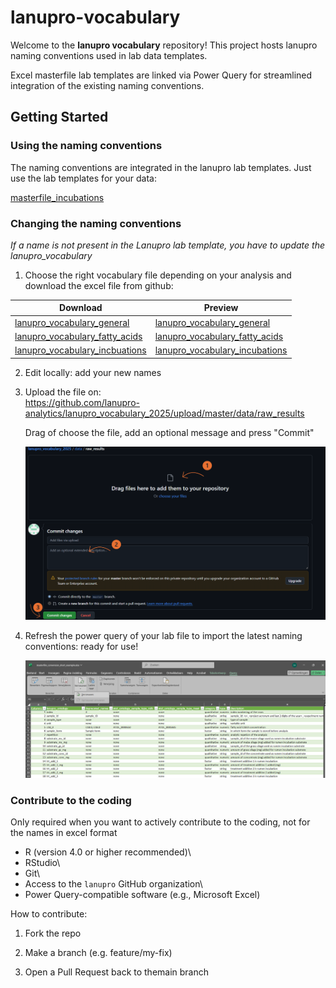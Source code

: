 # lanupro-vocabulary

Welcome to the **lanupro vocabulary** repository! This project hosts lanupro naming conventions used in lab data templates.

Excel masterfile lab templates are linked via Power Query for streamlined integration of the existing naming conventions.

## Getting Started

### Using the naming conventions

The naming conventions are integrated in the lanupro lab templates. Just use the lab templates for your data:

[masterfile_incubations](https://github.com/lanupro-analytics/lanupro_vocabulary_2025/raw/refs/heads/master/data/raw_results/masterfile_incubations.xlsx)

### Changing the naming conventions

*If a name is not present in the Lanupro lab template, you have to update the lanupro_vocabulary*

1.  Choose the right vocabulary file depending on your analysis and download the excel file from github:

| Download | Preview |
|------------------------------------|------------------------------------|
| [lanupro_vocabulary_general](https://github.com/lanupro-analytics/lanupro_vocabulary_2025/raw/refs/heads/master/data/raw_results/lanupro_vocabulary_general.xlsx) | [lanupro_vocabulary_general](https://github.com/lanupro-analytics/lanupro_vocabulary_2025/blob/master/data/processed/lanupro_vocabulary_general.csv) |
| [lanupro_vocabulary_fatty_acids](https://github.com/lanupro-analytics/lanupro_vocabulary_2025/raw/refs/heads/master/data/raw_results/lanupro_vocabulary_fatty_acids.xlsx) | [lanupro_vocabulary_fatty_acids](https://github.com/lanupro-analytics/lanupro_vocabulary_2025/blob/master/data/processed/lanupro_vocabulary_fatty_acids.csv) |
| [lanupro_vocabulary_incbuations](https://github.com/lanupro-analytics/lanupro_vocabulary_2025/raw/refs/heads/master/data/raw_results/masterfile_incubations.xlsx) | [lanupro_vocabulary_incubations](https://github.com/lanupro-analytics/lanupro_vocabulary_2025/blob/master/data/processed/lanupro_vocabulary_incubations.csv) |

2.  Edit locally: add your new names

3.  Upload the file on:\
    <https://github.com/lanupro-analytics/lanupro_vocabulary_2025/upload/master/data/raw_results>

    Drag of choose the file, add an optional message and press "Commit"

    ![](docs/upload.png)

4.  Refresh the power query of your lab file to import the latest naming conventions: ready for use!

    ![](docs/refresh_query.png)

### Contribute to the coding

Only required when you want to actively contribute to the coding, not for the names in excel format

-   R (version 4.0 or higher recommended)\
-   RStudio\
-   Git\
-   Access to the `lanupro` GitHub organization\
-   Power Query-compatible software (e.g., Microsoft Excel)

How to contribute:

1.  Fork the repo

2.  Make a branch (e.g. feature/my-fix)

3.  Open a Pull Request back to themain branch
